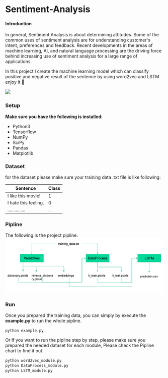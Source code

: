 # Sentiment-Analysis
#### Introduction
In general, Sentiment Analysis is about determining attitudes. Some of the common uses of sentiment analysis are for understanding customer's intent, preferences and feedback. Recent developments in the areas of machine learning, AI, and natural language processing are the driving force behind increasing use of sentiment analysis for a large range of applications.

In this project I create the machine learning model which can classify positive and negative result of the sentence by using word2vec and LSTM. enjoy it 🙂

![](https://formtitanhelpdeskimage.s3.amazonaws.com/70c78f9df2fd5c130e7021644f78f4c5.jpg)
### Setup
**Make sure you have the following is installed:**
- Python3
- Tensorflow
- NumPy
- SciPy
- Pandas
- Matplotlib

### Dataset
for the dataset please make sure your training data .txt file is like following:

| Sentence  | Class  |
| ------------ | ------------ |
|  I like this movie! | 1  |
| I hate this feeling.  |  0 |
|............... | ..|

### Pipline

The following is the project pipline:
![](https://github.com/Jakelee24/Sentiment-Analysis/blob/master/Pipline.png?raw=true)

### Run

Once you prepared the training data, you can simply by execute the **example.py** to run the whole pipline.
```shell
python example.py
```
Or If you want to run the pipline step by step, please make sure you prepared the needed dataset for each module, Please check the Pipline chart to find it out. 

```shell
python word2vec_module.py
python DataProcess_module.py
python LSTM_module.py
```





